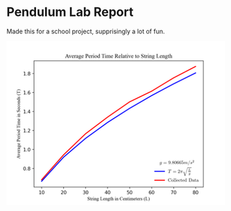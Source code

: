 # Pendulum Lab Report

Made this for a school project, supprisingly a lot of fun.

![](graph.png "")